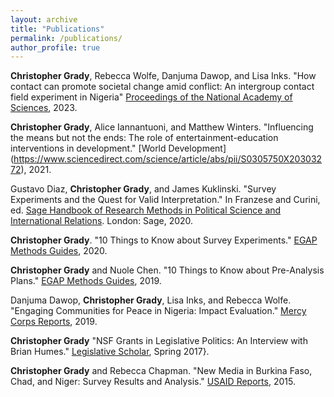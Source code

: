 ```yaml
---
layout: archive
title: "Publications"
permalink: /publications/
author_profile: true
---
```


**Christopher Grady**, Rebecca Wolfe, Danjuma Dawop, and Lisa Inks. "How contact can promote societal change amid conflict: An intergroup contact field experiment in Nigeria" [Proceedings of the National Academy of Sciences](https://www.pnas.org/doi/abs/10.1073/pnas.2304882120), 2023.

**Christopher Grady**, Alice Iannantuoni, and Matthew Winters. "Influencing the means but not the ends: The role of entertainment-education interventions in development." [World Development] (https://www.sciencedirect.com/science/article/abs/pii/S0305750X20303272), 2021.

Gustavo Diaz, **Christopher Grady**, and James Kuklinski. "Survey Experiments and the Quest for Valid Interpretation."  In Franzese and Curini, ed. [Sage Handbook of Research Methods in Political Science and International Relations]({https://methods.sagepub.com/Book/research-methods-in-political-science-and-international-relations/i8437.xml).  London: Sage, 2020.

**Christopher Grady**. "10 Things to Know about Survey Experiments." [EGAP Methods Guides](https://egap.org/resource/10-things-to-know-about-survey-experiments), 2020.

**Christopher Grady** and Nuole Chen. "10 Things to Know about Pre-Analysis Plans." [EGAP Methods Guides](https://egap.org/methods-guides/10-things-pre-analysis-plans), 2019.

Danjuma Dawop, **Christopher Grady**, Lisa Inks, and Rebecca Wolfe. "Engaging Communities for Peace in Nigeria: Impact Evaluation." [Mercy Corps Reports](https://www.corps.org/research/does-peacebuilding-work-midst-conflict), 2019.

**Christopher Grady** "NSF Grants in Legislative Politics: An Interview with Brian Humes." [Legislative Scholar](http://www.legislativestudies.org/wp-content/uploads/2017/04/The_Legislative_Scholar_Spring_2017.pdf), Spring 2017}.

**Christopher Grady** and Rebecca Chapman. "New Media in Burkina Faso, Chad, and Niger: Survey Results and Analysis." [USAID Reports](https://www.equalaccess.org/wp-content/uploads/2018/11/New-Media-in-BFChadNiger-PTDII-Survey.pdf), 2015.

<!--
{% if author.googlescholar %}
  You can also find my articles on <u><a href="{{[author.googlescholar](https://scholar.google.com/citations?user=EzZKouQAAAAJ&hl=en&oi=sra)}}">my Google Scholar profile</a>.</u>
{% endif %}
{% include base_path %}
{% for post in site.publications reversed %}
  {% include archive-single.html %}
{% endfor %}
-->
